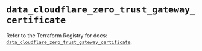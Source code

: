 # `data_cloudflare_zero_trust_gateway_certificate`

Refer to the Terraform Registry for docs: [`data_cloudflare_zero_trust_gateway_certificate`](https://registry.terraform.io/providers/cloudflare/cloudflare/5.7.0/docs/data-sources/zero_trust_gateway_certificate).
